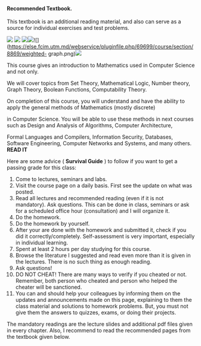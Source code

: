 #### Recommended Textbook.

This textbook is an additional reading material, and also can serve as a
source for individual exercises and test problems.

![](https://else.fcim.utm.md/pluginfile.php/101569/mod_url/intro/DM1.png)
![](https://else.fcim.utm.md/webservice/pluginfile.php/69699/course/section/8869/domino2.jpg?time=1631103853038)
![](https://else.fcim.utm.md/webservice/pluginfile.php/69699/course/section/8869/Skytale.jpg?time=1631169410707)![](https://else.fcim.utm.md/webservice/pluginfile.php/69699/course/section/8869/bridges.png?time=1631103779487)![](https://else.fcim.utm.md/webservice/pluginfile.php/69699/course/section/8869/weighted-
graph.png)![](https://else.fcim.utm.md/webservice/pluginfile.php/69699/course/section/8869/karnough.jpg)

This course gives an introduction to Mathematics used in Computer Science and
not only.

We will cover topics from Set Theory, Mathematical Logic, Number theory, Graph
Theory, Boolean Functions, Computability Theory.

On completion of this course, you will understand and have the ability to
apply the general methods of Mathematics (mostly discrete)

in Computer Science. You will be able to use these methods in next courses
such as Design and Analysis of Algorithms, Computer Architecture,

Formal Languages and Compilers, Information Security, Databases, Software
Engineering, Computer Networks and Systems, and many others.
**READ IT**

Here are some advice ( **Survival Guide** ) to follow if you want to get a
passing grade for this class:

  1. Come to lectures, seminars and labs. 
  2. Visit the course page on a daily basis. First see the update on what was posted.
  3. Read all lectures and recommended reading (even if it is not mandatory). Ask questions. This can be done in class, seminars or ask for a scheduled office hour (consultation) and I will organize it.
  4. Do the homework. 
  5. Do the homework by yourself. 
  6. After your are done with the homework and submitted it, check if you did it correctly/completely. Self-assessment is very important, especially in individual learning.
  7. Spent at least 2 hours per day studying for this course. 
  8. Browse the literature I suggested and read even more than it is given in the lectures. There is no such thing as enough reading.
  9. Ask questions!
  10. DO NOT CHEAT! There are many ways to verify if you cheated or not. Remember, both person who cheated and person who helped the cheater will be sanctioned.
  11. You can and should help your colleagues by informing them on the updates and announcements made on this page, explaining to them the class material and solutions to homework problems. But, you must not give them the answers to quizzes, exams, or doing their projects.

The mandatory readings are the lecture slides and additional pdf files given
in every chapter. Also, I recommend to read the recommended pages from the
textbook given below.

